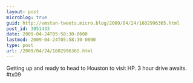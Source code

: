 ```yaml
---
layout: post
microblog: true
guid: http://vmstan-tweets.micro.blog/2009/04/24/1602996365.html
post_id: 3051433
date: 2009-04-24T05:58:30-0600
lastmod: 2009-04-24T05:58:30-0600
type: post
url: /2009/04/24/1602996365.html
---
```

Getting up and ready to head to Houston to visit HP. 3 hour drive awaits. #tx09
